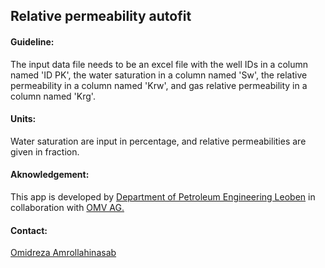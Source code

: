 ## Relative permeability autofit 


#### Guideline: 
The input data file needs to be an excel file with the well IDs in a column named 'ID PK', the water saturation in a column named 'Sw', the relative permeability in a column named 'Krw', and gas relative permeability in a column named 'Krg'.
#### Units: 
Water saturation are input in percentage, and relative permeabilities are given in fraction.
#### Aknowledgement: 
This app is developed by [Department of Petroleum Engineering Leoben](dpe.at) in collaboration with [OMV AG.](https://www.omv.com/en)
#### Contact: 
[Omidreza Amrollahinasab](https://www.linkedin.com/in/amrollahinasab/)
